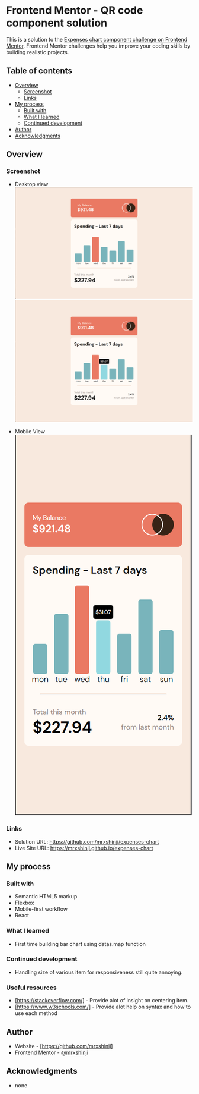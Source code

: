 # Frontend Mentor - QR code component solution

This is a solution to the [Expenses chart component challenge on Frontend Mentor](https://www.frontendmentor.io/challenges/expenses-chart-component-e7yJBUdjwt/hub/expenses-chart-component-XCDivY5Qfz). Frontend Mentor challenges help you improve your coding skills by building realistic projects. 

## Table of contents

- [Overview](#overview)
  - [Screenshot](#screenshot)
  - [Links](#links)
- [My process](#my-process)
  - [Built with](#built-with)
  - [What I learned](#what-i-learned)
  - [Continued development](#continued-development)
- [Author](#author)
- [Acknowledgments](#acknowledgments)


## Overview

### Screenshot
- Desktop view
![](./src/images/for_readme/desktop.png)
![](./src/images/for_readme/desktop-active.png)

- Mobile View
![](./src/images/for_readme/mobile.png)


### Links

- Solution URL: https://github.com/mrxshinji/expenses-chart
- Live Site URL: https://mrxshinji.github.io/expenses-chart


## My process

### Built with

- Semantic HTML5 markup
- Flexbox
- Mobile-first workflow
- React

### What I learned

- First time building bar chart using datas.map function

### Continued development

- Handling size of various item for responsiveness still quite annoying.

### Useful resources

- [https://stackoverflow.com/] - Provide alot of insight on centering item.
- [https://www.w3schools.com/] - Provide alot help on syntax and how to use each method

## Author

- Website - [https://github.com/mrxshinji]
- Frontend Mentor - [@mrxshinji](https://www.frontendmentor.io/profile/mrxshinji)

## Acknowledgments

- none
